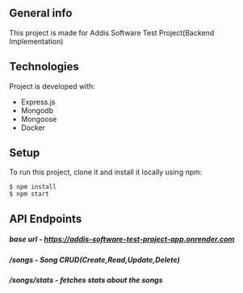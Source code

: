 ## General info
This project is made for Addis Software Test Project(Backend Implementation)

## Technologies
Project is developed with:
* Express.js
* Mongodb
* Mongoose
* Docker

## Setup
To run this project, clone it and install it locally using npm:

```
$ npm install
$ npm start
```

## API Endpoints

##### base url - https://addis-software-test-project-app.onrender.com
##### /songs - Song CRUD(Create,Read,Update,Delete)
##### /songs/stats - fetches stats about the songs
